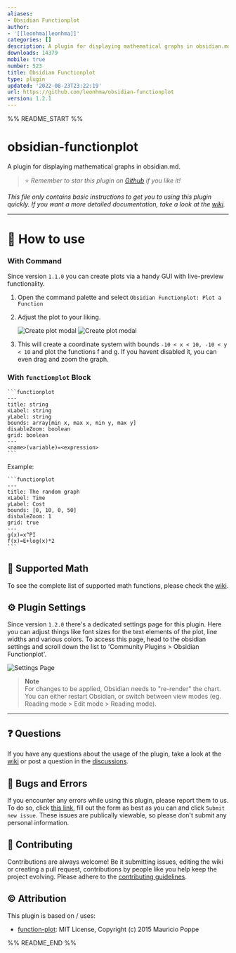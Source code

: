 ```yaml
---
aliases:
- Obsidian Functionplot
author:
- '[[leonhma|leonhma]]'
categories: []
description: A plugin for displaying mathematical graphs in obsidian.md.
downloads: 14379
mobile: true
number: 523
title: Obsidian Functionplot
type: plugin
updated: '2022-08-23T23:22:19'
url: https://github.com/leonhma/obsidian-functionplot
version: 1.2.1
---
```


%% README_START %%

# obsidian-functionplot

A plugin for displaying mathematical graphs in obsidian.md.

> ⭐ _Remember to star this plugin on [Github](https://github.com/leonhma/obsidian-functionplot) if you like it!_

_This file only contains basic instructions to get you to using this plugin quickly. If you want a more detailed documentation, take a look at the [wiki](https://github.com/leonhma/obsidian-functionplot/wiki)._

---

# 🔮 How to use

### With Command

Since version `1.1.0` you can create plots via a handy GUI with live-preview functionality.

1. Open the command palette and select `Obsidian Functionplot: Plot a Function`

2. Adjust the plot to your liking.

    ![Create plot modal](./images/create-modal/light.png#gh-light-mode-only)
    ![Create plot modal](./images/create-modal//dark.png#gh-dark-mode-only)

3. This will create a coordinate system with bounds `-10 < x < 10, -10 < y < 10` and plot the functions f and g. If you havent disabled it, you can even drag and zoom the graph.

<!--     ![Graph image](./images/plot/light.png#gh-light-mode-only)
    ![Graph image](./images/plot/dark.png#gh-dark-mode-only) -->

### With `functionplot` Block

````
```functionplot
---
title: string
xLabel: string
yLabel: string
bounds: array[min x, max x, min y, max y]
disableZoom: boolean
grid: boolean
---
<name>(variable)=<expression>
```
````

Example:

````
```functionplot
---
title: The random graph
xLabel: Time
yLabel: Cost
bounds: [0, 10, 0, 50]
disbaleZoom: 1
grid: true
---
g(x)=x^PI
f(x)=E+log(x)*2
```
````

## 🧮 Supported Math

To see the complete list of supported math functions, please check the [wiki](https://github.com/leonhma/obsidian-functionplot/wiki).

## ⚙ Plugin Settings

Since version `1.2.0` there's a dedicated settings page for this plugin. Here you can adjust things like font sizes for the text elements of the plot, line widths and various colors. To access this page, head to the obsidian settings and scroll down the list to 'Community Plugins > Obsidian Functionplot'.

![Settings Page](https://github.com/leonhma/obsidian-functionplot/blob/master/images/settings/dark.png)

> **Note**  
> For changes to be applied, Obsidian needs to "re-render" the chart. You can either restart Obsidian, or switch between view modes (eg. Reading mode > Edit mode > Reading mode).

---

## ❓ Questions

If you have any questions about the usage of the plugin, take a look at the [wiki](https://github.com/leonhma/obsidian-functionplot/wiki) or post a question in the [discussions](https://github.com/leonhma/obsidian-functionplot/discussions).

## 🐞 Bugs and Errors

If you encounter any errors while using this plugin, please report them to us. To do so, click [this link](https://github.com/leonhma/obsidian-functionplot/issues/new?assignees=leonhma&labels=bug&template=BUG_REPORT.yml), fill out the form as best as you can and click `Submit new issue`. These issues are publically viewable, so please don't submit any personal information.

## 🤝 Contributing

Contributions are always welcome! Be it submitting issues, editing the wiki or creating a pull request, contributions by people like you help keep the project evolving. Please adhere to the [contributing guidelines](CONTRIBUTING.md).

## ©️ Attribution

This plugin is based on / uses:

-   [function-plot](https://github.com/mauriciopoppe/function-plot): MIT License, Copyright (c) 2015 Mauricio Poppe


%% README_END %%